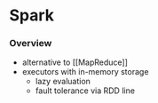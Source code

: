 # Spark
### Overview
+ alternative to [[MapReduce]]
+ executors with in-memory storage
	+ lazy evaluation
	+ fault tolerance via RDD line